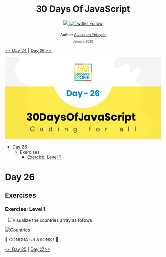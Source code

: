 <div align="center">
  <h1> 30 Days Of JavaScript</h1>
  <a class="header-badge" target="_blank" href="https://www.linkedin.com/in/asabeneh/">
  <img src="https://img.shields.io/badge/style--5eba00.svg?label=LinkedIn&logo=linkedin&style=social">
  </a>
  <a class="header-badge" target="_blank" href="https://twitter.com/Asabeneh">
  <img alt="Twitter Follow" src="https://img.shields.io/twitter/follow/asabeneh?style=social">
  </a>

<sub>Author:
<a href="https://www.linkedin.com/in/asabeneh/" target="_blank">Asabeneh Yetayeh</a><br>
<small> January, 2020</small>
</sub>

</div>

[<< Day 24](https://github.com/Asabeneh/30DaysOfJavaScript/blob/master/24_Day/24_day_dom_day_4.md) | [Day 26 >>](https://github.com/Asabeneh/30DaysOfJavaScript/blob/master/26_Day/26_day_dom_day_6.md)

![Thirty Days Of JavaScript](../images/banners/day_1_26.png)

- [Day 26](#day-26)
  - [Exercises](#exercises)
    - [Exercise: Level 1](#exercise-level-1)

# Day 26

## Exercises

### Exercise: Level 1

1. Visualize the countries array as follows

![Countries](./../images/projects/dom_mini_project_countries_day_6.1.gif)

🎉 CONGRATULATIONS ! 🎉

[<< Day 25](https://github.com/Asabeneh/30DaysOfJavaScript/blob/master/25_Day/25_day_dom_day_5.md) | [Day 27>>](https://github.com/Asabeneh/30DaysOfJavaScript/blob/master/27_Day/27_day_dom_day_7.md)